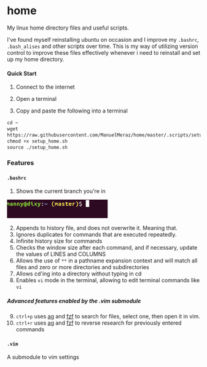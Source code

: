 # home

My linux home directory files and useful scripts. 

I've found myself reinstalling ubuntu on occasion and I improve my `.bashrc`, `.bash_alises` and other scripts over time. This is my way of utilizing version control to improve these files effectively whenever i need to reinstall and set up my home directory.

#### Quick Start

1. Connect to the internet

2. Open a terminal
3. Copy and paste the following into a terminal
 ```
cd ~
wget https://raw.githubusercontent.com/ManuelMeraz/home/master/.scripts/setup_home.sh
chmod +x setup_home.sh
source ./setup_home.sh
```

### Features

#### `.bashrc` 
1. Shows the current branch you're in

![Display git branch in terminal](.images/show_git_branch.png)

2. Appends to history file, and does not overwrite it. Meaning that.
3. Ignores duplicates for commands that are executed repeatedly.
4. Infinite history size for commands
5. Checks the window size after each command, and if necessary, update the values of LINES and COLUMNS
6. Allows the use of `**` in a pathname expansion context and will match all files and zero or more directories and subdirectories
7. Allows cd'ing into a directory without typing in cd
8. Enables `vi` mode in the terminal, allowing to edit terminal commands like `vi`

##### Advanced features enabled by the .vim submodule 

9. `ctrl+p` uses [ag](https://github.com/ggreer/the_silver_searcher) and [fzf](https://github.com/junegunn/fzf) to search for files, select one, then open it in vim.
10. `ctrl+r` uses [ag](https://github.com/ggreer/the_silver_searcher) and [fzf](https://github.com/junegunn/fzf) to reverse research for previously entered commands

#### `.vim`
A submodule to vim settings
